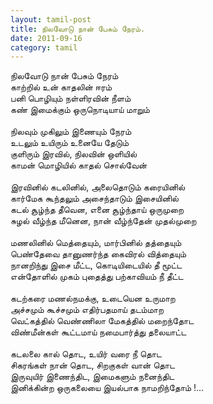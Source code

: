 ```yaml
---
layout: tamil-post
title: நிலவோடு நான் பேசும் நேரம்.
date: 2011-09-16
category: tamil
---
```


நிலவோடு நான் பேசும் நேரம்<br />
காற்றில் உன் காதலின் ஈரம்<br />
பனி பொழியும் நள்ளிரவின் நீளம்<br />
கண் இமைக்கும் ஒருநொடியாய் மாறும்<br />
<br />
நிலவும் முகிலும் இணையும் நேரம்<br />
உடலும் உயிரும் உனையே தேடும்<br />
குளிரும் இரவில், நிலவின் ஒளியில்<br />
காமன் மொழியில் காதல் சொல்வேன் <br />
<br />
இரவினில் கடலினில், அலைதொடும் கரையினில்<br />
கார்மேக கூந்தலும் அசைந்தாடும் இசையினில் <br />
கடல் சூழ்ந்த தீவென, எனை சூழ்ந்தாய் ஒருமுறை <br />
சுழல் வீழ்ந்த மீனென, நான் வீழ்ந்தேன் முதல்முறை <br />
<br />
மணலினில் மெத்தையும், மார்பினில் தத்தையும்<br />
பெண்தேவை தானுணர்ந்த கைவிரல் வித்தையும்<br />
நானறிந்து இசை மீட்ட, கொடியிடையில் தீ மூட்ட <br />
என்தோளில் முகம் புதைத்து பற்காவியம் நீ தீட்ட <br />
<br />
கடற்கரை மணல்நமக்கு, உடையென உருமாற <br />
அச்சமும் கூச்சமும் எதிர்பதமாய் தடம்மாற <br />
வெட்கத்தில் வெண்ணிலா மேகத்தில் மறைந்தோட <br />
விண்மீன்கள் கூட்டமாய் நமைபார்த்து தலையாட்ட <br />
<br />
கடலலை கால் தொட, உயிர் வரை நீ தொட <br />
சிகரங்கள் நான் தொட, சிறகுகள் வான் தொட <br />
இருவுயிர் இணைந்திட, இமைகளும் நனைந்திட <br />
இனிக்கின்ற ஒருகலையை இயல்பாக நாமறிந்தோம் !...<br />
<br />